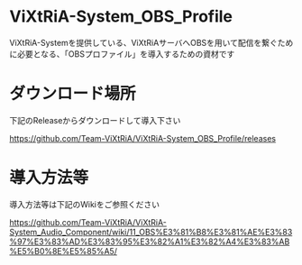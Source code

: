 # ViXtRiA-System_OBS_Profile
ViXtRiA-Systemを提供している、ViXtRiAサーバへOBSを用いて配信を繋ぐために必要となる、「OBSプロファイル」を導入するための資材です


# ダウンロード場所
下記のReleaseからダウンロードして導入下さい

https://github.com/Team-ViXtRiA/ViXtRiA-System_OBS_Profile/releases

# 導入方法等
導入方法等は下記のWikiをご参照ください

https://github.com/Team-ViXtRiA/ViXtRiA-System_Audio_Component/wiki/11_OBS%E3%81%B8%E3%81%AE%E3%83%97%E3%83%AD%E3%83%95%E3%82%A1%E3%82%A4%E3%83%AB%E5%B0%8E%E5%85%A5/
